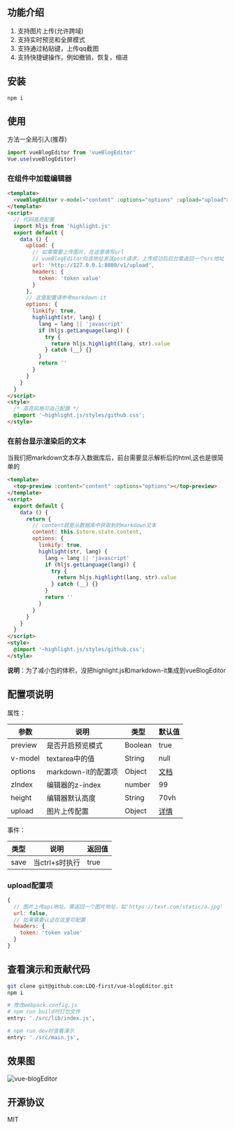 ## 功能介绍

1. 支持图片上传(允许跨域)
2. 支持实时预览和全屏模式
3. 支持通过粘贴键，上传qq截图
4. 支持快捷键操作，例如撤销，恢复，缩进

## 安装

```node
npm i
```

## 使用

方法一全局引入(推荐)  

```javascript
import vueBlogEditor from 'vueBlogEditor'
Vue.use(vueBlogEditor)
```

### 在组件中加载编辑器  

```html
<template>
  <vueBlogEditor v-model="content" :options="options" :upload="upload"></vueBlogEditor>
</template>
<script>
  // 代码高亮配置
  import hljs from 'highlight.js'
  export default {
    data () {
      upload: {
        // 如果需要上传图片，在这里填写url
        // vueBlogEditor向该地址发送post请求，上传成功后后台需返回一个src地址  
        url: 'http://127.0.0.1:8080/v1/upload',
        headers: {
          token: 'token value'
        }
      },
      // 这里配置请参考markdown-it
      options: {
        linkify: true,
        highlight(str, lang) {
          lang = lang || 'javascript'
          if (hljs.getLanguage(lang)) {
            try {
              return hljs.highlight(lang, str).value
            } catch (__) {}
          }
          return ''
        }
      }
    }
  }
</script>
<style>
  /* 高亮风格可自己配置 */
  @import '~highlight.js/styles/github.css';
</style>
```

### 在前台显示渲染后的文本

当我们把markdown文本存入数据库后，前台需要显示解析后的html,这也是很简单的  

```html
<template>
  <top-preview :content="content" :options="options"></top-preview>
</template>
<script>
  export default {
    data () {
      return {
        // content就是从数据库中获取到的markdown文本
        content: this.$store.state.content,
        options: {
          linkify: true,
          highlight(str, lang) {
            lang = lang || 'javascript'
            if (hljs.getLanguage(lang)) {
              try {
                return hljs.highlight(lang, str).value
              } catch (__) {}
            }
            return ''
          }
        }
      }
    }
  }
</script>
<style>
  @import '~highlight.js/styles/github.css';
</style>
```

**说明**：为了减小包的体积，没把highlight.js和markdown-it集成到vueBlogEditor    

## 配置项说明

属性：

| 参数 | 说明 | 类型 | 默认值 |
| ------- | ------------------- | -------- | ---- |
| preview | 是否开启预览模式    | Boolean  | true |
| v-model | textarea中的值      | String   | null |
| options | markdown-it的配置项 | Object   | [文档](https://github.com/markdown-it/markdown-it) |
| zIndex  | 编辑器的z-index     | number   | 99   |
| height  | 编辑器默认高度      | String   | 70vh |
| upload  | 图片上传配置        | Object   | [详情](#upload) |

事件：

| 类型 | 说明 | 返回值 |
| --- | --- | --- |
| save | 当ctrl+s时执行 | true |

<a id="upload"></a>

### upload配置项

```javascript
{
  // 图片上传api地址，需返回一个图片地址，如'https://test.com/static/a.jpg'
  url: false,
  // 如果需要认证在这里可配置
  headers: {
    token: 'token value'
  }
}
```

## 查看演示和贡献代码

```bash
git clone git@github.com:LDQ-first/vue-blogEditor.git
npm i

# 修改webpack.config.js
# npm run build时打包文件
entry: './src/lib/index.js',

# npm run dev时查看演示
entry: './src/main.js',
```

## 效果图

![vue-blogEditor](https://github.com/LDQ-first/vue-blogEditor/tree/master/demo/vue-blogEditor.png)  

## 开源协议

MIT